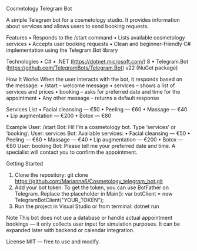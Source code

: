 Cosmetology Telegram Bot

A simple Telegram bot for a cosmetology studio. It provides information about services and allows users to send booking requests.


Features
 • Responds to the /start command
 • Lists available cosmetology services
 • Accepts user booking requests
 • Clean and beginner-friendly C# implementation using the Telegram.Bot library


Technologies
 • C#
 • .NET (https://dotnet.microsoft.com/) 8
 • Telegram.Bot (https://github.com/TelegramBots/Telegram.Bot) v22 (NuGet package)


How It Works
When the user interacts with the bot, it responds based on the message:
 • /start – welcome message
 • services – shows a list of services and prices
 • booking – asks for preferred date and time for the appointment
 • Any other message – returns a default response


Services List
 • Facial cleansing — €50
 • Peeling — €60
 • Massage — €40
 • Lip augmentation — €200
 • Botox — €80


Example
User: /start
Bot: Hi! I’m a cosmetology bot. Type ‘services’ or ‘booking’.
User: services
Bot:
Available services:
• Facial cleansing — €50
• Peeling — €60
• Massage — €40
• Lip augmentation — €200
• Botox — €80
User: booking
Bot: Please tell me your preferred date and time. A specialist will contact you to confirm the appointment.


Getting Started
 1. Clone the repository:
git clone https://github.com/Marianna6/Cosmetology_telegram_bot.git
 2. Add your bot token:
To get the token, you can use BotFather on Telegram.
Replace the placeholder in Main():
var botClient = new TelegramBotClient("YOUR_TOKEN");
 3. Run the project in Visual Studio or from terminal:
dotnet run


Note
This bot does not use a database or handle actual appointment bookings — it only collects user input for simulation purposes. It can be expanded later with backend or calendar integration.


License
MIT — free to use and modify.
